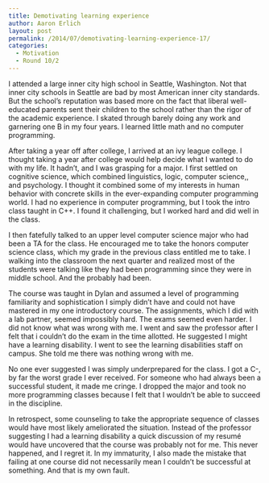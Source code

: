 ```yaml
---
title: Demotivating learning experience
author: Aaron Erlich
layout: post
permalink: /2014/07/demotivating-learning-experience-17/
categories:
  - Motivation
  - Round 10/2
---
```

<p dir="ltr">
  I attended a large inner city high school in Seattle, Washington. Not that inner city schools in Seattle are bad by most American inner city standards. But the school’s reputation was based more on the fact that liberal well-educated parents sent their children to the school rather than the rigor of the academic experience. I skated through barely doing any work and garnering one B in my four years. I learned little math and no computer programming.
</p>

<p dir="ltr">
  After taking a year off after college, I arrived at an ivy league college. I thought taking a year after college would help decide what I wanted to do with my life. It hadn’t, and I was grasping for a major. I first settled on cognitive science, which combined linguistics, logic, computer science,, and psychology. I thought it combined some of my interests in human behavior with concrete skills in the ever-expanding computer programming world. I had no experience in computer programming, but I took the intro class taught in C++. I found it challenging, but I worked hard and did well in the class.
</p>

<p dir="ltr">
  I then fatefully talked to an upper level computer science major who had been a TA for the class. He encouraged me to take the honors computer science class, which my grade in the previous class entitled me to take. I walking into the classroom the next quarter and realized most of the students were talking like they had been programming since they were in middle school. And the probably had been.
</p>

<p dir="ltr">
  The course was taught in Dylan and assumed a level of programming familiarity and sophistication I simply didn’t have and could not have mastered in my one introductory course. The assignments, which I did with a lab partner, seemed impossibly hard. The exams seemed even harder. I did not know what was wrong with me. I went and saw the professor after I felt that i couldn’t do the exam in the time allotted. He suggested I might have a learning disability. I went to see the learning disabilities staff on campus. She told me there was nothing wrong with me.
</p>

<p dir="ltr">
  No one ever suggested I was simply underprepared for the class. I got a C-, by far the worst grade I ever received. For someone who had always been a successful student, it made me cringe. I dropped the major and took no more programming classes because I felt that I wouldn’t be able to succeed in the discipline.
</p>

In retrospect, some counseling to take the appropriate sequence of classes would have most likely ameliorated the situation. Instead of the professor suggesting I had a learning disability a quick discussion of my resumé would have uncovered that the course was probably not for me. This never happened, and I regret it. In my immaturity, I also made the mistake that failing at one course did not necessarily mean I couldn’t be successful at something. And that is my own fault.